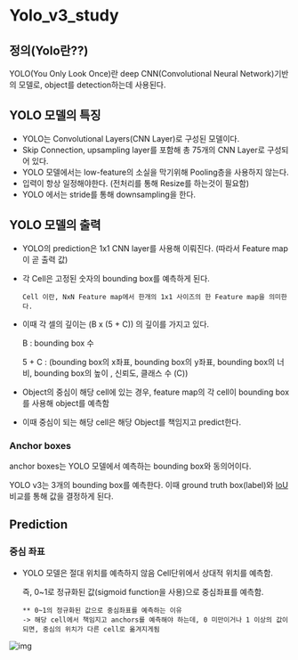 # Yolo_v3_study

## 정의(Yolo란??)

 YOLO(You Only Look Once)란 deep CNN(Convolutional Neural Network)기반의 모델로, object를 detection하는데 사용된다. 

## YOLO 모델의 특징

- YOLO는 Convolutional Layers(CNN Layer)로 구성된 모델이다.  
- Skip Connection, upsampling layer를 포함해 총 75개의 CNN Layer로 구성되어 있다.
- YOLO 모델에서는 low-feature의 소실을 막기위해 Pooling층을 사용하지 않는다.
- 입력이 항상 일정해야한다. (전처리를 통해 Resize를 하는것이 필요함)
- YOLO 에서는 stride를 통해 downsampling을 한다.

## YOLO 모델의 출력

- YOLO의 prediction은 1x1 CNN layer를 사용해 이뤄진다. (따라서 Feature map이 곧 출력 값)

- 각 Cell은 고정된 숫자의 bounding box를 예측하게 된다.

  ```
  Cell 이란, NxN Feature map에서 한개의 1x1 사이즈의 한 Feature map을 의미한다. 
  ```

- 이때 각 셀의 깊이는 (B x (5 + C)) 의 깊이를 가지고 있다. 

  B : bounding box 수

  5 + C : (bounding box의 x좌표, bounding box의 y좌표, bounding box의 너비, bounding box의 높이 , 신뢰도, 클래스 수 (C))

- Object의 중심이 해당 cell에 있는 경우, feature map의 각 cell이 bounding box를 사용해 object를 예측함
- 이때 중심이 되는 해당 cell은 해당 Object를 책임지고 predict한다.

### Anchor boxes

 anchor boxes는 YOLO 모델에서 예측하는 bounding box와 동의어이다. 

YOLO v3는 3개의 bounding box를 예측한다. 이때 ground truth box(label)와 [IoU](https://ballentain.tistory.com/12) 비교를 통해 값을 결정하게 된다. 

## Prediction

### 중심 좌표

- YOLO 모델은 절대 위치를 예측하지 않음 Cell단위에서 상대적 위치를 예측함.

  즉, 0~1로 정규화된 값(sigmoid function을 사용)으로 중심좌표를 예측함. 

  ```
  ** 0~1의 정규화된 값으로 중심좌표를 예측하는 이유
  -> 해당 cell에서 책임지고 anchors를 예측해야 하는데, 0 미만이거나 1 이상의 값이 되면, 중심의 위치가 다른 cell로 옮겨지게됨
  ```

![img](https://dojinkimm.github.io/assets/imgs/yolo/yolo_part1_2.png)

